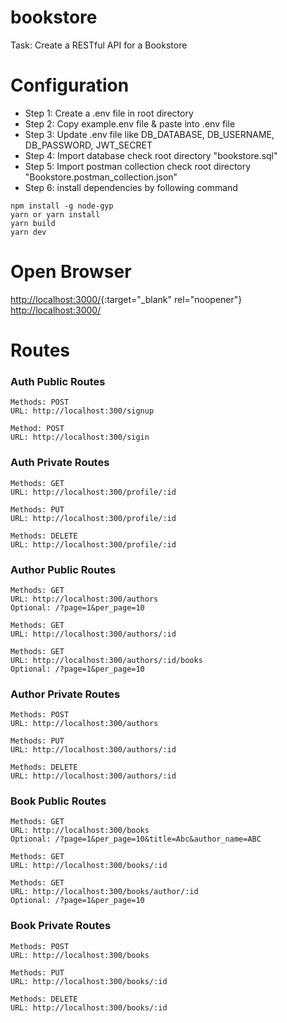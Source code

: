 # bookstore
Task: Create a RESTful API for a Bookstore

# Configuration
- Step 1: Create a .env file in root directory
- Step 2: Copy example.env file & paste into .env file
- Step 3: Update .env file like DB_DATABASE, DB_USERNAME, DB_PASSWORD, JWT_SECRET
- Step 4: Import database check root directory "bookstore.sql"
- Step 5: Import postman collection check root directory "Bookstore.postman_collection.json"
- Step 6: install dependencies by following command
```
npm install -g node-gyp
yarn or yarn install
yarn build
yarn dev
```

# Open Browser
[http://localhost:3000/](http://localhost:3000/){:target="_blank" rel="noopener"}
<a href="http://localhost:3000/" target="_blank">http://localhost:3000/</a>

# Routes
### Auth Public Routes
```
Methods: POST
URL: http://localhost:300/signup

Method: POST
URL: http://localhost:300/sigin
```

### Auth Private Routes
```
Methods: GET
URL: http://localhost:300/profile/:id

Methods: PUT
URL: http://localhost:300/profile/:id

Methods: DELETE
URL: http://localhost:300/profile/:id
```

### Author Public Routes
```
Methods: GET
URL: http://localhost:300/authors
Optional: /?page=1&per_page=10

Methods: GET
URL: http://localhost:300/authors/:id

Methods: GET
URL: http://localhost:300/authors/:id/books
Optional: /?page=1&per_page=10
```

### Author Private Routes
```
Methods: POST
URL: http://localhost:300/authors

Methods: PUT
URL: http://localhost:300/authors/:id

Methods: DELETE
URL: http://localhost:300/authors/:id
```

### Book Public Routes
```
Methods: GET
URL: http://localhost:300/books
Optional: /?page=1&per_page=10&title=Abc&author_name=ABC

Methods: GET
URL: http://localhost:300/books/:id

Methods: GET
URL: http://localhost:300/books/author/:id
Optional: /?page=1&per_page=10
```

### Book Private Routes
```
Methods: POST
URL: http://localhost:300/books

Methods: PUT
URL: http://localhost:300/books/:id

Methods: DELETE
URL: http://localhost:300/books/:id
```